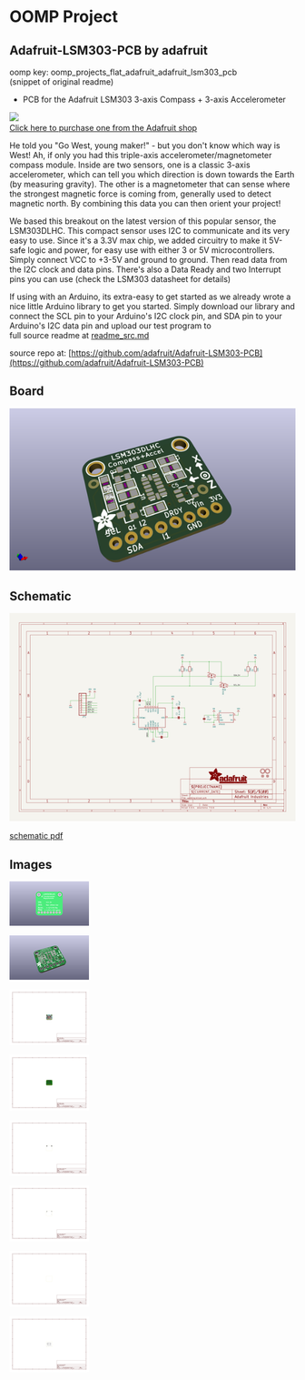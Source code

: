 # OOMP Project  
## Adafruit-LSM303-PCB  by adafruit  
  
oomp key: oomp_projects_flat_adafruit_adafruit_lsm303_pcb  
(snippet of original readme)  
  
- PCB for the Adafruit LSM303 3-axis Compass + 3-axis Accelerometer  
  
<a href="http://www.adafruit.com/products/1120"><img src="assets/image.jpg?raw=true" width="500px"><br/>Click here to purchase one from the Adafruit shop</a>  
  
He told you "Go West, young maker!" - but you don't know which way is West! Ah, if only you had this triple-axis accelerometer/magnetometer compass module. Inside are two sensors, one is a classic 3-axis accelerometer, which can tell you which direction is down towards the Earth (by measuring gravity). The other is a magnetometer that can sense where the strongest magnetic force is coming from, generally used to detect magnetic north. By combining this data you can then orient your project!  
  
We based this breakout on the latest version of this popular sensor, the LSM303DLHC. This compact sensor uses I2C to communicate and its very easy to use. Since it's a 3.3V max chip, we added circuitry to make it 5V-safe logic and power, for easy use with either 3 or 5V microcontrollers. Simply connect VCC to +3-5V and ground to ground. Then read data from the I2C clock and data pins. There's also a Data Ready and two Interrupt pins you can use (check the LSM303 datasheet for details)  
  
If using with an Arduino, its extra-easy to get started as we already wrote a nice little Arduino library to get you started. Simply download our library and connect the SCL pin to your Arduino's I2C clock pin, and SDA pin to your Arduino's I2C data pin and upload our test program to  
  full source readme at [readme_src.md](readme_src.md)  
  
source repo at: [https://github.com/adafruit/Adafruit-LSM303-PCB](https://github.com/adafruit/Adafruit-LSM303-PCB)  
## Board  
  
[![working_3d.png](working_3d_600.png)](working_3d.png)  
## Schematic  
  
[![working_schematic.png](working_schematic_600.png)](working_schematic.png)  
  
[schematic pdf](working_schematic.pdf)  
## Images  
  
[![working_3D_bottom.png](working_3D_bottom_140.png)](working_3D_bottom.png)  
  
[![working_3D_top.png](working_3D_top_140.png)](working_3D_top.png)  
  
[![working_assembly_page_01.png](working_assembly_page_01_140.png)](working_assembly_page_01.png)  
  
[![working_assembly_page_02.png](working_assembly_page_02_140.png)](working_assembly_page_02.png)  
  
[![working_assembly_page_03.png](working_assembly_page_03_140.png)](working_assembly_page_03.png)  
  
[![working_assembly_page_04.png](working_assembly_page_04_140.png)](working_assembly_page_04.png)  
  
[![working_assembly_page_05.png](working_assembly_page_05_140.png)](working_assembly_page_05.png)  
  
[![working_assembly_page_06.png](working_assembly_page_06_140.png)](working_assembly_page_06.png)  
